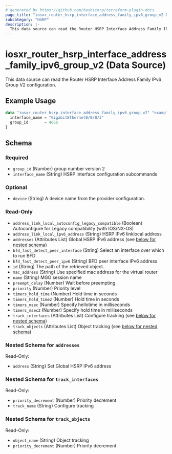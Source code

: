 ```yaml
---
# generated by https://github.com/hashicorp/terraform-plugin-docs
page_title: "iosxr_router_hsrp_interface_address_family_ipv6_group_v2 Data Source - terraform-provider-iosxr"
subcategory: "HSRP"
description: |-
  This data source can read the Router HSRP Interface Address Family IPv6 Group V2 configuration.
---
```


# iosxr_router_hsrp_interface_address_family_ipv6_group_v2 (Data Source)

This data source can read the Router HSRP Interface Address Family IPv6 Group V2 configuration.

## Example Usage

```terraform
data "iosxr_router_hsrp_interface_address_family_ipv6_group_v2" "example" {
  interface_name = "GigabitEthernet0/0/0/3"
  group_id       = 4055
}
```

<!-- schema generated by tfplugindocs -->
## Schema

### Required

- `group_id` (Number) group number version 2
- `interface_name` (String) HSRP interface configuration subcommands

### Optional

- `device` (String) A device name from the provider configuration.

### Read-Only

- `address_link_local_autoconfig_legacy_compatible` (Boolean) Autoconfigure for Legacy compatibility (with IOS/NX-OS)
- `address_link_local_ipv6_address` (String) HSRP IPv6 linklocal address
- `addresses` (Attributes List) Global HSRP IPv6 address (see [below for nested schema](#nestedatt--addresses))
- `bfd_fast_detect_peer_interface` (String) Select an interface over which to run BFD
- `bfd_fast_detect_peer_ipv6` (String) BFD peer interface IPv6 address
- `id` (String) The path of the retrieved object.
- `mac_address` (String) Use specified mac address for the virtual router
- `name` (String) MGO session name
- `preempt_delay` (Number) Wait before preempting
- `priority` (Number) Priority level
- `timers_hold_time` (Number) Hold time in seconds
- `timers_hold_time2` (Number) Hold time in seconds
- `timers_msec` (Number) Specify hellotime in milliseconds
- `timers_msec2` (Number) Specify hold time in milliseconds
- `track_interfaces` (Attributes List) Configure tracking (see [below for nested schema](#nestedatt--track_interfaces))
- `track_objects` (Attributes List) Object tracking (see [below for nested schema](#nestedatt--track_objects))

<a id="nestedatt--addresses"></a>
### Nested Schema for `addresses`

Read-Only:

- `address` (String) Set Global HSRP IPv6 address


<a id="nestedatt--track_interfaces"></a>
### Nested Schema for `track_interfaces`

Read-Only:

- `priority_decrement` (Number) Priority decrement
- `track_name` (String) Configure tracking


<a id="nestedatt--track_objects"></a>
### Nested Schema for `track_objects`

Read-Only:

- `object_name` (String) Object tracking
- `priority_decrement` (Number) Priority decrement
